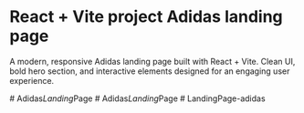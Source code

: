 # React + Vite project Adidas landing page

A modern, responsive Adidas landing page built with React + Vite. Clean UI, bold hero section, and interactive elements designed for an engaging user experience.

#   A d i d a s _ L a n d i n g _ P a g e  
 #   A d i d a s _ L a n d i n g _ P a g e  
 #   L a n d i n g P a g e - a d i d a s  
 